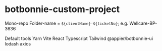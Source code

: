 # botbonnie-custom-project

Mono-repo
Folder-name = `${clientName}-${ticketNo}`;
e.g. Wellcare-BP-3636

Default tools
Yarn Vite React Typescript Tailwind @appier/botbonnie-ui lodash axios
